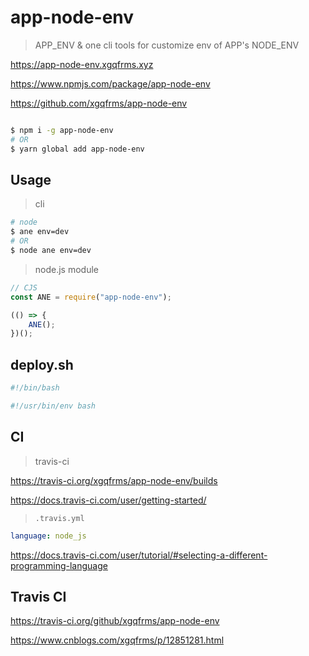 # app-node-env

> APP_ENV & one cli tools for customize env of APP's NODE_ENV

https://app-node-env.xgqfrms.xyz

https://www.npmjs.com/package/app-node-env

https://github.com/xgqfrms/app-node-env


```sh

$ npm i -g app-node-env
# OR
$ yarn global add app-node-env

```


## Usage

> cli

```sh
# node
$ ane env=dev
# OR
$ node ane env=dev

```

> node.js module

```js
// CJS
const ANE = require("app-node-env");

(() => {
    ANE();
})();

```

## deploy.sh

```sh
#!/bin/bash

#!/usr/bin/env bash

```

## CI

> travis-ci

https://travis-ci.org/xgqfrms/app-node-env/builds

https://docs.travis-ci.com/user/getting-started/


> `.travis.yml `


```yml
language: node_js

```

https://docs.travis-ci.com/user/tutorial/#selecting-a-different-programming-language

## Travis CI

https://travis-ci.org/github/xgqfrms/app-node-env

https://www.cnblogs.com/xgqfrms/p/12851281.html




